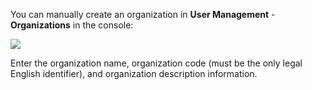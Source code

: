 You can manually create an organization in **User Management** - **Organizations** in the console:

![](~@imagesEnUs/guides/org/create-new-department.jpg)

Enter the organization name, organization code (must be the only legal English identifier), and organization description information.
